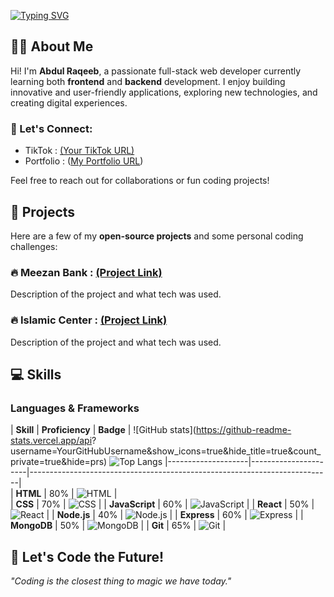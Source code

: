 [![Typing SVG](https://readme-typing-svg.herokuapp.com?font=Fira+Code&duration=4000&pause=1000&center=true&vCenter=true&width=500&lines=Hi+There!+I'm+Abdul+Raqeeb+👋;Full+Stack+Web+Developer+in+Progress+💻;Frontend+%26+Backend+Learner+🚀;Building+my+digital+brand%3A+TexonCoder+⚡;TexonCoder+%3D+Code+with+Purpose+%F0%9F%92%A7%E2%9C%A8)](https://git.io/typing-svg)


## 👨‍💻 About Me

Hi! I'm **Abdul Raqeeb**, a passionate full-stack web developer currently learning both **frontend** and **backend** development. I enjoy building innovative and user-friendly applications, exploring new technologies, and creating digital experiences.

### 💬 Let's Connect:
- TikTok  : [(Your TikTok URL)](https://www.tiktok.com/@alreadybroken108)
- Portfolio  : ([My Portfolio URL](https://abdul-raqeeb1.github.io/web-design-expert/))

Feel free to reach out for collaborations or fun coding projects!

## 🚀 Projects

Here are a few of my **open-source projects** and some personal coding challenges:

### 🔥 Meezan Bank  : [(Project Link)](https://abdul-raqeeb1.github.io/web-design-expert/Meezan%20WebSite/Index.html)  
Description of the project and what tech was used.

### 🔥 Islamic Center  : [(Project Link)](https://abdul-raqeeb1.github.io/web-design-expert/Project%20Ramzan%20Web%202025/Index.html)  
Description of the project and what tech was used.


## 💻 Skills

### **Languages & Frameworks**

| **Skill**          | **Proficiency**      | **Badge**                                                                 |                         ![GitHub stats](https://github-readme-stats.vercel.app/api? 
                                                                                                                                                  username=YourGitHubUsername&show_icons=true&hide_title=true&count_private=true&hide=prs)
![Top Langs](https://github-readme-stats.vercel.app/api/top-langs/?username=YourGitHubUsername&layout=compact)
|--------------------|----------------------|---------------------------------------------------------------------------|                                         
| **HTML**           | 80%                  | ![HTML](https://img.shields.io/badge/-HTML-E34F26?style=flat&logo=html5&logoColor=fff) |                                    
| **CSS**            | 70%                  | ![CSS](https://img.shields.io/badge/-CSS-1572B6?style=flat&logo=css3&logoColor=fff) |
| **JavaScript**     | 60%                  | ![JavaScript](https://img.shields.io/badge/-JavaScript-F7DF1E?style=flat&logo=javascript&logoColor=fff) |
| **React**          | 50%                  | ![React](https://img.shields.io/badge/-React-61DAFB?style=flat&logo=react&logoColor=fff) |
| **Node.js**        | 40%                  | ![Node.js](https://img.shields.io/badge/-Node.js-339933?style=flat&logo=node.js&logoColor=fff) |
| **Express**        | 60%                  | ![Express](https://img.shields.io/badge/-Express-000000?style=flat&logo=express&logoColor=fff) |
| **MongoDB**        | 50%                  | ![MongoDB](https://img.shields.io/badge/-MongoDB-47A248?style=flat&logo=mongodb&logoColor=fff) |
| **Git**            | 65%                  | ![Git](https://img.shields.io/badge/-Git-F05032?style=flat&logo=git&logoColor=fff) |






## 🚀 Let's Code the Future!

_"Coding is the closest thing to magic we have today."_



<!---
Abdul-Raqeeb1/Abdul-Raqeeb1 is a ✨ special ✨ repository because its `README.md` (this file) appears on your GitHub profile.
You can click the Preview link to take a look at your changes.
--->
